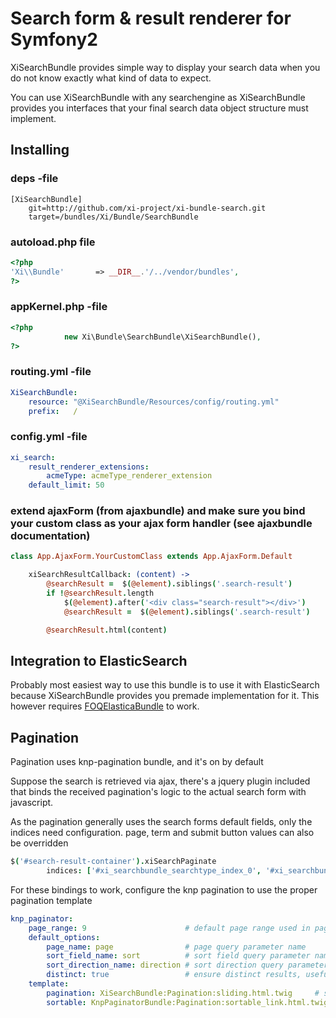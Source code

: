# Search form & result renderer for Symfony2

XiSearchBundle provides simple way to display your search data when you do not know exactly what
kind of data to expect. 

You can use XiSearchBundle with any searchengine as XiSearchBundle provides you interfaces that your 
final search data object structure must implement.

## Installing

### deps -file
```
[XiSearchBundle]
    git=http://github.com/xi-project/xi-bundle-search.git
    target=/bundles/Xi/Bundle/SearchBundle
```

### autoload.php file
```php
<?php
'Xi\\Bundle'       => __DIR__.'/../vendor/bundles',
?>
```

### appKernel.php -file
```php
<?php
            new Xi\Bundle\SearchBundle\XiSearchBundle(), 
?>
```

### routing.yml -file
```yml
XiSearchBundle:
    resource: "@XiSearchBundle/Resources/config/routing.yml"
    prefix:   /
```

### config.yml -file
```yml
xi_search:
    result_renderer_extensions:
        acmeType: acmeType_renderer_extension
    default_limit: 50
```

### extend ajaxForm (from ajaxbundle) and make sure you bind your custom class as your ajax form handler (see ajaxbundle documentation)

``` coffee
class App.AjaxForm.YourCustomClass extends App.AjaxForm.Default

    xiSearchResultCallback: (content) ->
        @searchResult =  $(@element).siblings('.search-result')
        if !@searchResult.length
            $(@element).after('<div class="search-result"></div>')
            @searchResult =  $(@element).siblings('.search-result')

        @searchResult.html(content)
```

## Integration to ElasticSearch

Probably most easiest way to use this bundle is to use it with ElasticSearch because XiSearchBundle provides you
premade implementation for it. This however requires [FOQElasticaBundle](https://github.com/Exercise/FOQElasticaBundle) to work.

## Pagination
Pagination uses knp-pagination bundle, and it's on by default

Suppose the search is retrieved via ajax, there's a jquery plugin included that binds the received pagination's logic to the actual search form with javascript.

As the pagination generally uses the search forms default fields, only the indices need configuration. page, term and submit button values can also be overridden
``` coffee
$('#search-result-container').xiSearchPaginate
        indices: ['#xi_searchbundle_searchtype_index_0', '#xi_searchbundle_searchtype_index_1', ...]
```

For these bindings to work, configure the knp pagination to use the proper pagination template
```yml
knp_paginator:
    page_range: 9                      # default page range used in pagination control
    default_options:
        page_name: page                # page query parameter name
        sort_field_name: sort          # sort field query parameter name
        sort_direction_name: direction # sort direction query parameter name
        distinct: true                 # ensure distinct results, useful when ORM queries are using GROUP BY statements
    template:
        pagination: XiSearchBundle:Pagination:sliding.html.twig     # sliding pagination controls template
        sortable: KnpPaginatorBundle:Pagination:sortable_link.html.twig # sort link template
```

